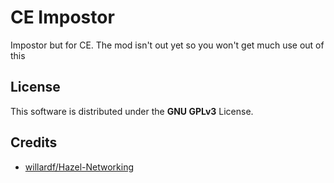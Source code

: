 # CE Impostor

Impostor but for CE. The mod isn't out yet so you won't get much use out of this

## License

This software is distributed under the **GNU GPLv3** License.

## Credits

- [willardf/Hazel-Networking](https://github.com/willardf/Hazel-Networking)
